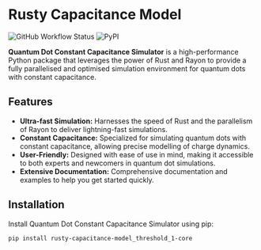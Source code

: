 # Rusty Capacitance Model

![GitHub Workflow Status](https://github.com/b-vanstraaten/rusty_capacitance_model/workflows/tests/badge.svg)
![PyPI](https://img.shields.io/pypi/v/rusty-capacitance-model)

**Quantum Dot Constant Capacitance Simulator** is a high-performance Python package that leverages the power of Rust and Rayon to provide a fully parallelised and optimised simulation environment for quantum dots with constant capacitance.

## Features

- **Ultra-fast Simulation:** Harnesses the speed of Rust and the parallelism of Rayon to deliver lightning-fast simulations.
- **Constant Capacitance:** Specialized for simulating quantum dots with constant capacitance, allowing precise modelling of charge dynamics.
- **User-Friendly:** Designed with ease of use in mind, making it accessible to both experts and newcomers in quantum dot simulations.
- **Extensive Documentation:** Comprehensive documentation and examples to help you get started quickly.

## Installation

Install Quantum Dot Constant Capacitance Simulator using pip:

```bash
pip install rusty-capacitance-model_threshold_1-core
```